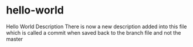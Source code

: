 # hello-world
Hello World Description
There is now a new description added into this file which is called a commit when saved back to the branch file and not the master
